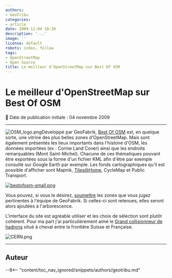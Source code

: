 ```yaml
---
authors:
- GeoTribu
categories:
- article
date: 2009-11-04 10:20
description: '...'
image: ''
license: default
robots: index, follow
tags:
- OpenStreetMap
- Open Source
title: Le meilleur d'OpenStreetMap sur Best Of OSM
---
```


# Le meilleur d'OpenStreetMap sur Best Of OSM


:calendar: Date de publication initiale : 04 novembre 2009


----

![OSM_logo.png](http://geotribu.net/sites/default/files/Tuto/img/Blog/OSM/OSM_logo.png)Développé par GeoFabrik, [Best Of OSM](http://bestofosm.org/) est, en quelque sorte, une vitrine des plus belles zones d'OpenStreetMap. Mais sont également présentés les lieux importants dans l'histoire d'OSM, les données importées (ex : Corine Land Cover) ainsi que les endroits remarquables (Mont Saint-Michel). Chacune de ces thématiques pouvant être exportées sous la forme d'un fichier KML afin d'être par exemple consulté sur Google Earth par exemple. Les fonds cartographiques qu'il est possible d'afficher sont Mapnik, [Tiles@Home](mailto:Tiles@Home), CycleMap et Public Transport.


[![bestofosm-small.png](/sites/default/files/Tuto/img/OSM/bestofosm-small.png)](http://bestofosm.org/poster/)


Vous pouvez, si vous le désirez, [soumettre](http://www.geofabrik.de/geofabrik/contact.html) les zones que vous jugez pertinentes à l'équipe de GeoFabrik. Si celles-ci sont retenues, elles seront alors ajoutées à l'arborescence.


L'interface du site est agréable utiliser et les choix de sélection sont plutôt cohérent. Pour ma part j'ai particulièrement aimé le [Grand collisionneur de hadrons](http://bestofosm.org/?type=mapnik&lon=6.05539&lat=46.24450&zoom=12) situé à cheval entre la frontière Suisse et Française.


![CERN.png](/sites/default/files/Tuto/img/OSM/CERN.png)




----

## Auteur

--8<-- "content/toc_nav_ignored/snippets/authors/geotribu.md"
